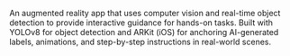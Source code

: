 An augmented reality app that uses computer vision and real-time object detection to provide interactive guidance for hands-on tasks. Built with YOLOv8 for object detection and ARKit (iOS) for anchoring AI-generated labels, animations, and step-by-step instructions in real-world scenes.
